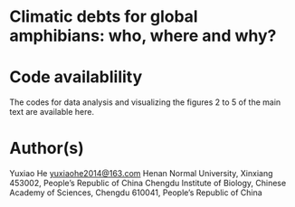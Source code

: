 # Climatic debts for global amphibians: who, where and why?
# Code availablility
The codes for data analysis and visualizing the figures 2 to 5 of the main text are available here.
# Author(s)
Yuxiao He yuxiaohe2014@163.com
Henan Normal University, Xinxiang 453002, People’s Republic of China
Chengdu Institute of Biology, Chinese Academy of Sciences, Chengdu 610041, People’s Republic of China
